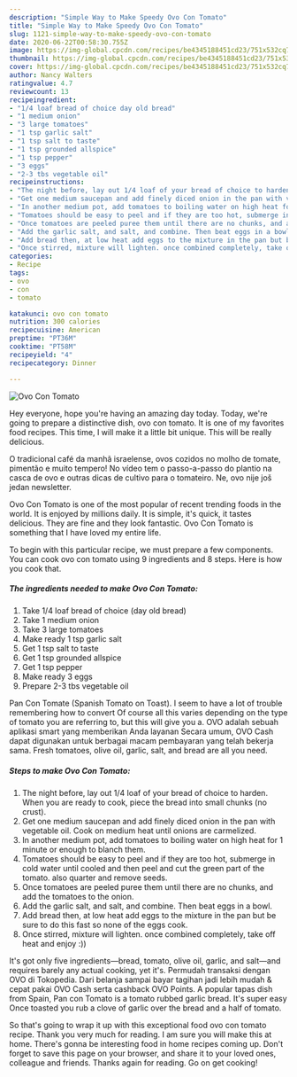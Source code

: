 ```yaml
---
description: "Simple Way to Make Speedy Ovo Con Tomato"
title: "Simple Way to Make Speedy Ovo Con Tomato"
slug: 1121-simple-way-to-make-speedy-ovo-con-tomato
date: 2020-06-22T00:58:30.755Z
image: https://img-global.cpcdn.com/recipes/be4345188451cd23/751x532cq70/ovo-con-tomato-recipe-main-photo.jpg
thumbnail: https://img-global.cpcdn.com/recipes/be4345188451cd23/751x532cq70/ovo-con-tomato-recipe-main-photo.jpg
cover: https://img-global.cpcdn.com/recipes/be4345188451cd23/751x532cq70/ovo-con-tomato-recipe-main-photo.jpg
author: Nancy Walters
ratingvalue: 4.7
reviewcount: 13
recipeingredient:
- "1/4 loaf bread of choice day old bread"
- "1 medium onion"
- "3 large tomatoes"
- "1 tsp garlic salt"
- "1 tsp salt to taste"
- "1 tsp grounded allspice"
- "1 tsp pepper"
- "3 eggs"
- "2-3 tbs vegetable oil"
recipeinstructions:
- "The night before, lay out 1/4 loaf of your bread of choice to harden. When you are ready to cook, piece the bread into small chunks (no crust)."
- "Get one medium saucepan and add finely diced onion in the pan with vegetable oil. Cook on medium heat until onions are carmelized."
- "In another medium pot, add tomatoes to boiling water on high heat for 1 minute or enough to blanch them."
- "Tomatoes should be easy to peel and if they are too hot, submerge in cold water until cooled and then peel and cut the green part of the tomato. also quarter and remove seeds."
- "Once tomatoes are peeled puree them until there are no chunks, and add the tomatoes to the onion."
- "Add the garlic salt, and salt, and combine. Then beat eggs in a bowl."
- "Add bread then, at low heat add eggs to the mixture in the pan but be sure to do this fast so none of the eggs cook."
- "Once stirred, mixture will lighten. once combined completely, take off heat and enjoy :))"
categories:
- Recipe
tags:
- ovo
- con
- tomato

katakunci: ovo con tomato 
nutrition: 300 calories
recipecuisine: American
preptime: "PT36M"
cooktime: "PT58M"
recipeyield: "4"
recipecategory: Dinner

---
```



![Ovo Con Tomato](https://img-global.cpcdn.com/recipes/be4345188451cd23/751x532cq70/ovo-con-tomato-recipe-main-photo.jpg)

Hey everyone, hope you're having an amazing day today. Today, we're going to prepare a distinctive dish, ovo con tomato. It is one of my favorites food recipes. This time, I will make it a little bit unique. This will be really delicious.

O tradicional café da manhã israelense, ovos cozidos no molho de tomate, pimentão e muito tempero! No vídeo tem o passo-a-passo do plantio na casca de ovo e outras dicas de cultivo para o tomateiro. Ne, ovo nije još jedan newsletter.

Ovo Con Tomato is one of the most popular of recent trending foods in the world. It is enjoyed by millions daily. It is simple, it's quick, it tastes delicious. They are fine and they look fantastic. Ovo Con Tomato is something that I have loved my entire life.


To begin with this particular recipe, we must prepare a few components. You can cook ovo con tomato using 9 ingredients and 8 steps. Here is how you cook that.

<!--inarticleads1-->

##### The ingredients needed to make Ovo Con Tomato:

1. Take 1/4 loaf bread of choice (day old bread)
1. Take 1 medium onion
1. Take 3 large tomatoes
1. Make ready 1 tsp garlic salt
1. Get 1 tsp salt to taste
1. Get 1 tsp grounded allspice
1. Get 1 tsp pepper
1. Make ready 3 eggs
1. Prepare 2-3 tbs vegetable oil


Pan Con Tomate (Spanish Tomato on Toast). I seem to have a lot of trouble remembering how to convert Of course all this varies depending on the type of tomato you are referring to, but this will give you a. OVO adalah sebuah aplikasi smart yang memberikan Anda layanan Secara umum, OVO Cash dapat digunakan untuk berbagai macam pembayaran yang telah bekerja sama. Fresh tomatoes, olive oil, garlic, salt, and bread are all you need. 

<!--inarticleads2-->

##### Steps to make Ovo Con Tomato:

1. The night before, lay out 1/4 loaf of your bread of choice to harden. When you are ready to cook, piece the bread into small chunks (no crust).
1. Get one medium saucepan and add finely diced onion in the pan with vegetable oil. Cook on medium heat until onions are carmelized.
1. In another medium pot, add tomatoes to boiling water on high heat for 1 minute or enough to blanch them.
1. Tomatoes should be easy to peel and if they are too hot, submerge in cold water until cooled and then peel and cut the green part of the tomato. also quarter and remove seeds.
1. Once tomatoes are peeled puree them until there are no chunks, and add the tomatoes to the onion.
1. Add the garlic salt, and salt, and combine. Then beat eggs in a bowl.
1. Add bread then, at low heat add eggs to the mixture in the pan but be sure to do this fast so none of the eggs cook.
1. Once stirred, mixture will lighten. once combined completely, take off heat and enjoy :))


It&#39;s got only five ingredients—bread, tomato, olive oil, garlic, and salt—and requires barely any actual cooking, yet it&#39;s. Permudah transaksi dengan OVO di Tokopedia. Dari belanja sampai bayar tagihan jadi lebih mudah &amp; cepat pakai OVO Cash serta cashback OVO Points. A popular tapas dish from Spain, Pan con Tomato is a tomato rubbed garlic bread. It&#39;s super easy Once toasted you rub a clove of garlic over the bread and a half of tomato. 

So that's going to wrap it up with this exceptional food ovo con tomato recipe. Thank you very much for reading. I am sure you will make this at home. There's gonna be interesting food in home recipes coming up. Don't forget to save this page on your browser, and share it to your loved ones, colleague and friends. Thanks again for reading. Go on get cooking!
